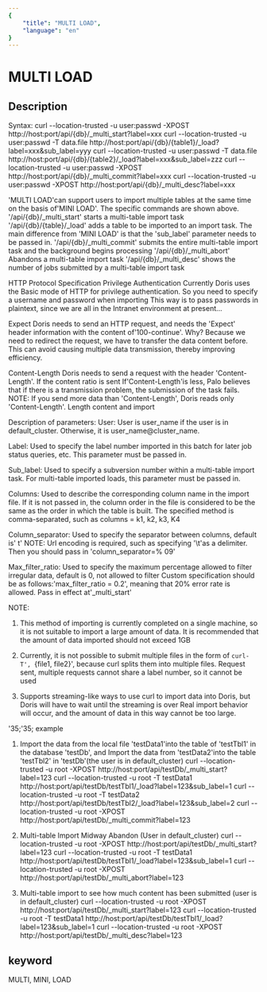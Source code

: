 ```yaml
---
{
    "title": "MULTI LOAD",
    "language": "en"
}
---
```


<!-- 
Licensed to the Apache Software Foundation (ASF) under one
or more contributor license agreements.  See the NOTICE file
distributed with this work for additional information
regarding copyright ownership.  The ASF licenses this file
to you under the Apache License, Version 2.0 (the
"License"); you may not use this file except in compliance
with the License.  You may obtain a copy of the License at

  http://www.apache.org/licenses/LICENSE-2.0

Unless required by applicable law or agreed to in writing,
software distributed under the License is distributed on an
"AS IS" BASIS, WITHOUT WARRANTIES OR CONDITIONS OF ANY
KIND, either express or implied.  See the License for the
specific language governing permissions and limitations
under the License.
-->

# MULTI LOAD
## Description

Syntax:
curl --location-trusted -u user:passwd -XPOST http://host:port/api/{db}/_multi_start?label=xxx
curl --location-trusted -u user:passwd -T data.file http://host:port/api/{db}/{table1}/_load?label=xxx\&sub_label=yyy
curl --location-trusted -u user:passwd -T data.file http://host:port/api/{db}/{table2}/_load?label=xxx\&sub_label=zzz
curl --location-trusted -u user:passwd -XPOST http://host:port/api/{db}/_multi_commit?label=xxx
curl --location-trusted -u user:passwd -XPOST http://host:port/api/{db}/_multi_desc?label=xxx

'MULTI LOAD'can support users to import multiple tables at the same time on the basis of'MINI LOAD'. The specific commands are shown above.
'/api/{db}/_multi_start' starts a multi-table import task
'/api/{db}/{table}/_load' adds a table to be imported to an import task. The main difference from 'MINI LOAD' is that the 'sub_label' parameter needs to be passed in.
'/api/{db}/_multi_commit' submits the entire multi-table import task and the background begins processing
'/api/{db}/_multi_abort' Abandons a multi-table import task
'/api/{db}/_multi_desc' shows the number of jobs submitted by a multi-table import task

HTTP Protocol Specification
Privilege Authentication Currently Doris uses the Basic mode of HTTP for privilege authentication. So you need to specify a username and password when importing
This way is to pass passwords in plaintext, since we are all in the Intranet environment at present...

Expect Doris needs to send an HTTP request, and needs the 'Expect' header information with the content of'100-continue'.
Why? Because we need to redirect the request, we have to transfer the data content before.
This can avoid causing multiple data transmission, thereby improving efficiency.

Content-Length Doris needs to send a request with the header 'Content-Length'. If the content ratio is sent
If'Content-Length'is less, Palo believes that if there is a transmission problem, the submission of the task fails.
NOTE: If you send more data than 'Content-Length', Doris reads only 'Content-Length'.
Length content and import

Description of parameters:
User: User is user_name if the user is in default_cluster. Otherwise, it is user_name@cluster_name.

Label: Used to specify the label number imported in this batch for later job status queries, etc.
This parameter must be passed in.

Sub_label: Used to specify a subversion number within a multi-table import task. For multi-table imported loads, this parameter must be passed in.

Columns: Used to describe the corresponding column name in the import file.
If it is not passed in, the column order in the file is considered to be the same as the order in which the table is built.
The specified method is comma-separated, such as columns = k1, k2, k3, K4

Column_separator: Used to specify the separator between columns, default is' t'
NOTE: Url encoding is required, such as specifying '\t'as a delimiter.
Then you should pass in 'column_separator=% 09'

Max_filter_ratio: Used to specify the maximum percentage allowed to filter irregular data, default is 0, not allowed to filter
Custom specification should be as follows:'max_filter_ratio = 0.2', meaning that 20% error rate is allowed.
Pass in effect at'_multi_start'

NOTE:
1. This method of importing is currently completed on a single machine, so it is not suitable to import a large amount of data.
It is recommended that the amount of data imported should not exceed 1GB

2. Currently, it is not possible to submit multiple files in the form of `curl-T', `{file1, file2}', because curl splits them into multiple files.
Request sent, multiple requests cannot share a label number, so it cannot be used

3. Supports streaming-like ways to use curl to import data into Doris, but Doris will have to wait until the streaming is over
Real import behavior will occur, and the amount of data in this way cannot be too large.

'35;'35; example

1. Import the data from the local file 'testData1'into the table of 'testTbl1' in the database 'testDb', and
Import the data from 'testData2'into the table 'testTbl2' in 'testDb'(the user is in default_cluster)
curl --location-trusted -u root -XPOST http://host:port/api/testDb/_multi_start?label=123
curl --location-trusted -u root -T testData1 http://host:port/api/testDb/testTbl1/_load?label=123\&sub_label=1
curl --location-trusted -u root -T testData2 http://host:port/api/testDb/testTbl2/_load?label=123\&sub_label=2
curl --location-trusted -u root -XPOST http://host:port/api/testDb/_multi_commit?label=123

2. Multi-table Import Midway Abandon (User in default_cluster)
curl --location-trusted -u root -XPOST http://host:port/api/testDb/_multi_start?label=123
curl --location-trusted -u root -T testData1 http://host:port/api/testDb/testTbl1/_load?label=123\&sub_label=1
curl --location-trusted -u root -XPOST http://host:port/api/testDb/_multi_abort?label=123

3. Multi-table import to see how much content has been submitted (user is in default_cluster)
curl --location-trusted -u root -XPOST http://host:port/api/testDb/_multi_start?label=123
curl --location-trusted -u root -T testData1 http://host:port/api/testDb/testTbl1/_load?label=123\&sub_label=1
curl --location-trusted -u root -XPOST http://host:port/api/testDb/_multi_desc?label=123

## keyword
MULTI, MINI, LOAD
